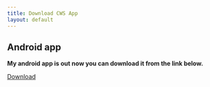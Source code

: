 ```yaml
---
title: Download CWS App
layout: default
---
```


## Android app
**My android app is out now you can download it from the link below.**
<div class="row">
<div class="col-sm-12">
  <a href="https://github.com/cwithsharad/cwithsharad.github.io/raw/master/assets/apk/cws.apk" class="btn btn-primary">Download</a>
</div>
</div>
